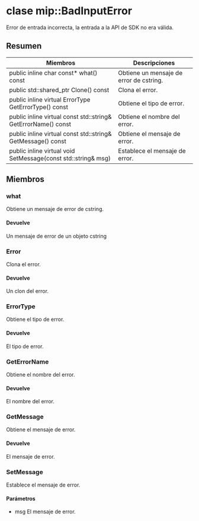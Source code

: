 # <a name="class-mipbadinputerror"></a>clase mip::BadInputError 
Error de entrada incorrecta, la entrada a la API de SDK no era válida.
  
## <a name="summary"></a>Resumen
 Miembros                        | Descripciones                                
--------------------------------|---------------------------------------------
public inline char const* what() const  |  Obtiene un mensaje de error de cstring.
public std::shared_ptr<Error> Clone() const  |  Clona el error.
public inline virtual ErrorType GetErrorType() const  |  Obtiene el tipo de error.
public inline virtual const std::string& GetErrorName() const  |  Obtiene el nombre del error.
public inline virtual const std::string& GetMessage() const  |  Obtiene el mensaje de error.
public inline virtual void SetMessage(const std::string& msg)  |  Establece el mensaje de error.
  
## <a name="members"></a>Miembros
  
### <a name="what"></a>what
Obtiene un mensaje de error de cstring.
  
#### <a name="returns"></a>Devuelve
Un mensaje de error de un objeto cstring
  
### <a name="error"></a>Error
Clona el error.
  
#### <a name="returns"></a>Devuelve
Un clon del error.
  
### <a name="errortype"></a>ErrorType
Obtiene el tipo de error.
  
#### <a name="returns"></a>Devuelve
El tipo de error.
  
### <a name="geterrorname"></a>GetErrorName
Obtiene el nombre del error.
  
#### <a name="returns"></a>Devuelve
El nombre del error.
  
### <a name="getmessage"></a>GetMessage
Obtiene el mensaje de error.
  
#### <a name="returns"></a>Devuelve
El mensaje de error.
  
### <a name="setmessage"></a>SetMessage
Establece el mensaje de error.
  
#### <a name="parameters"></a>Parámetros
* msg El mensaje de error.